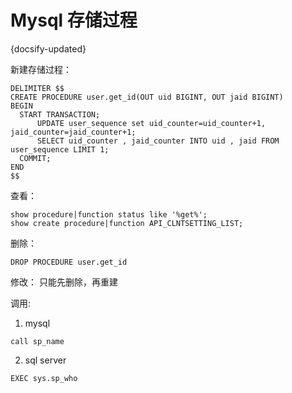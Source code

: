 #  Mysql 存储过程
{docsify-updated}

新建存储过程：
```
DELIMITER $$
CREATE PROCEDURE user.get_id(OUT uid BIGINT, OUT jaid BIGINT)
BEGIN
  START TRANSACTION;
      UPDATE user_sequence set uid_counter=uid_counter+1, jaid_counter=jaid_counter+1;
      SELECT uid_counter , jaid_counter INTO uid , jaid FROM user_sequence LIMIT 1;
  COMMIT;
END
$$
```



查看：
```
show procedure|function status like '%get%';
show create procedure|function API_CLNTSETTING_LIST;
```



删除：
```
DROP PROCEDURE user.get_id
```

修改： 只能先删除，再重建

调用:
1. mysql
```
call sp_name
```

2. sql server
```
EXEC sys.sp_who
```